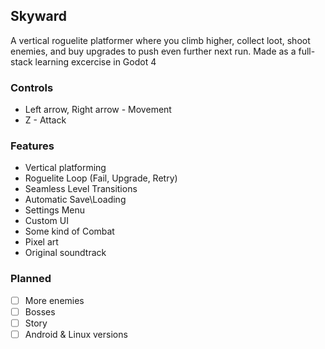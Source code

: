 ## Skyward

A vertical roguelite platformer where you climb higher, collect loot, shoot enemies, and buy upgrades to push even further next run.
Made as a full-stack learning excercise in Godot 4

### Controls 
- Left arrow, Right arrow - Movement
- Z - Attack

### Features
- Vertical platforming
- Roguelite Loop (Fail, Upgrade, Retry)
- Seamless Level Transitions
- Automatic Save\Loading
- Settings Menu
- Custom UI 
- Some kind of Combat
- Pixel art
- Original soundtrack
 
### Planned
- [ ] More enemies
- [ ] Bosses
- [ ] Story
- [ ] Android & Linux versions

